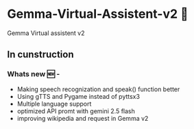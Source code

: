 # Gemma-Virtual-Assistent-v2 🤖
Gemma Virtual assistent v2
## In cunstruction

### Whats new 🆕 -
- Making speech recognization and speak() function better
- Using gTTS and Pygame instead of pyttsx3
- Multiple language support
- optimized API promt with gemini 2.5 flash
- improving wikipedia and request in Gemma v2
